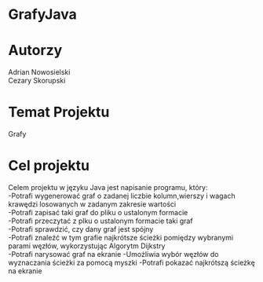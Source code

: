 # GrafyJava
# Autorzy
Adrian Nowosielski <br/>
Cezary Skorupski
# Temat Projektu	
Grafy
# Cel projektu
Celem projektu w języku Java jest napisanie programu, który: <br/>
-Potrafi wygenerować graf o zadanej liczbie kolumn,wierszy i wagach krawędzi losowanych w zadanym zakresie wartości <br/>
-Potrafi zapisać taki graf do pliku o ustalonym formacie <br/>
-Potrafi przeczytać z plku o ustalonym formacie taki graf <br/>
-Potrafi sprawdzić, czy dany graf jest spójny <br/>
-Potrafi znaleźć w tym grafie najkrótsze ścieżki pomiędzy wybranymi parami węzłów, wykorzystując Algorytm Dijkstry <br/>
-Potrafi narysować graf na ekranie
-Umożliwia wybór węzłów do wyznaczania ścieżki za pomocą myszki
-Potrafi pokazać najkrótszą ścieżkę na ekranie
